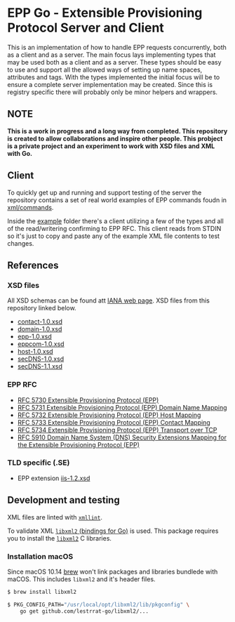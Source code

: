 # EPP Go - Extensible Provisioning Protocol Server and Client

This is an implementation of how to handle EPP requests concurrently, both as a
client and as a server. The main focus lays implementing types that may be used
both as a client and as a server. These types should be easy to use and support
all the allowed ways of setting up name spaces, attributes and tags. With the
types implemented the initial focus will be to ensure a complete server
implementation may be created. Since this is registry specific there will
probably only be minor helpers and wrappers.

## NOTE

**This is a work in progress and a long way from completed. This repository is
created to allow collaborations and inspire other people. This probject is a
private project and an experiment to work with XSD files and XML with Go.**

## Client

To quickly get up and running and support testing of the server the repository
contains a set of real world examples of EPP commands foudn in
[xml/commands](xml/commands).

Inside the [example](example/client) folder there's a client utilizing a few of
the types and all of the read/writering confirming to EPP RFC. This client reads
from STDIN so it's just to copy and paste any of the example XML file contents
to test changes.

## References

### XSD files

All XSD schemas can be found att [IANA web
page](https://www.iana.org/assignments/xml-registry/xml-registry.xhtml). XSD
files from this repository linked below.

* [contact-1.0.xsd](https://www.iana.org/assignments/xml-registry/schema/contact-1.0.xsd)
* [domain-1.0.xsd](https://www.iana.org/assignments/xml-registry/schema/domain-1.0.xsd)
* [epp-1.0.xsd](https://www.iana.org/assignments/xml-registry/schema/epp-1.0.xsd)
* [eppcom-1.0.xsd](https://www.iana.org/assignments/xml-registry/schema/eppcom-1.0.xsd)
* [host-1.0.xsd](https://www.iana.org/assignments/xml-registry/schema/host-1.0.xsd)
* [secDNS-1.0.xsd](https://www.iana.org/assignments/xml-registry/schema/secDNS-1.0.xsd)
* [secDNS-1.1.xsd](https://www.iana.org/assignments/xml-registry/schema/secDNS-1.1.xsd)

### EPP RFC

* [RFC 5730 Extensible Provisioning Protocol (EPP)](http://www.rfc-editor.org/rfc/rfc5730.txt)
* [RFC 5731 Extensible Provisioning Protocol (EPP) Domain Name Mapping](http://www.rfc-editor.org/rfc/rfc5731.txt)
* [RFC 5732 Extensible Provisioning Protocol (EPP) Host Mapping](http://www.rfc-editor.org/rfc/rfc5732.txt)
* [RFC 5733 Extensible Provisioning Protocol (EPP) Contact Mapping](http://www.rfc-editor.org/rfc/rfc5733.txt)
* [RFC 5734 Extensible Provisioning Protocol (EPP) Transport over TCP](http://www.rfc-editor.org/rfc/rfc5734.txt)
* [RFC 5910 Domain Name System (DNS) Security Extensions Mapping for the Extensible Provisioning Protocol (EPP)](http://www.rfc-editor.org/rfc/rfc5910.txt)

### TLD specific (.SE)

* EPP extension [iis-1.2.xsd](https://registrar.iis.se/files/iis-1.2.xml)

## Development and testing

XML files are linted with [`xmllint`](http://xmlsoft.org/xmllint.html).

To validate XML [`libxml2` (bindings for
Go)](https://github.com/lestrrat-go/libxml2/) is used. This package requires you
to install the [`libxml2`](http://xmlsoft.org/downloads.html) C libraries.

### Installation macOS

Since macOS 10.14 [brew](https://brew.sh/) won't link packages and libraries
bundlede with maCOS. This includes `libxml2` and it's header files.

```sh
$ brew install libxml2

$ PKG_CONFIG_PATH="/usr/local/opt/libxml2/lib/pkgconfig" \
    go get github.com/lestrrat-go/libxml2/...
```
